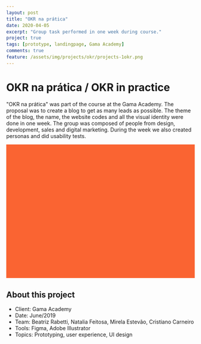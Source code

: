 ```yaml
---
layout: post
title: "OKR na prática"
date: 2020-04-05
excerpt: "Group task performed in one week during course."
project: true
tags: [prototype, landingpage, Gama Academy]
comments: true
feature: /assets/img/projects/okr/projects-1okr.png
---
```


# OKR na prática / OKR in practice

"OKR na prática" was part of the course at the Gama Academy. The proposal was to create a blog to get as many leads as possible. The theme of the blog, the name, the website codes and all the visual identity were done in one week. The group was composed of people from design, development, sales and digital marketing. During the week we also created personas and did usability tests.

![Moon Homepage](/assets/img/projects/okr/projects-1okr.png) 

## About this project
* Client: Gama Academy
* Date: June/2019
* Team: Beatriz Rabetti, Natalia Feitosa, Mirela Estevão, Cristiano Carneiro
* Tools: Figma, Adobe Illustrator
* Topics: Prototyping, user experience, UI design